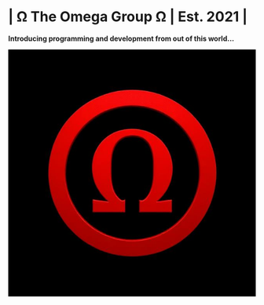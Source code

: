 # | Ω The Omega Group Ω | Est. 2021 |
**Introducing programming and development from out of this world...**

<img src="files/omega.jpg" alt="logo">
